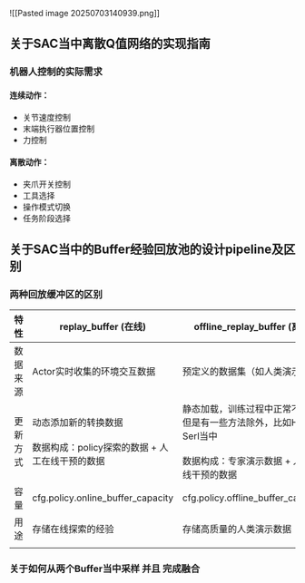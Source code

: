 ![[Pasted image 20250703140939.png]]
## 关于SAC当中离散Q值网络的实现指南
### 机器人控制的实际需求
#### 连续动作：
- 关节速度控制
- 末端执行器位置控制
- 力控制
#### 离散动作：
- 夹爪开关控制
- 工具选择
- 操作模式切换
- 任务阶段选择

## 关于SAC当中的Buffer经验回放池的设计pipeline及区别
### 两种回放缓冲区的区别

| 特性   | replay_buffer (在线)                             | offline_replay_buffer (离线)                                            |
| ---- | ---------------------------------------------- | --------------------------------------------------------------------- |
| 数据来源 | Actor实时收集的环境交互数据                               | 预定义的数据集（如人类演示数据）                                                      |
| 更新方式 | 动态添加新的转换数据<br><br>数据构成：policy探索的数据 + 人工在线干预的数据 | 静态加载，训练过程中正常不更新,但是有一些方法除外，比如Hil-Serl当中<br><br>数据构成：专家演示数据 + 人工在线干预的数据 |
| 容量   | cfg.policy.online_buffer_capacity              | cfg.policy.offline_buffer_capacity                                    |
| 用途   | 存储在线探索的经验                                      | 存储高质量的人类演示数据                                                          |
|      |                                                |                                                                       |

### 关于如何从两个Buffer当中采样 并且 完成融合